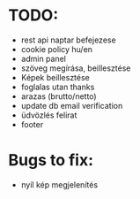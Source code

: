 # TODO:
* rest api naptar befejezese
* cookie policy hu/en
* admin panel
* szöveg megírása, beillesztése
* Képek beillesztése
* foglalas utan thanks
* arazas (brutto/netto)
* update db email verification
* üdvözlés felirat
* footer



# Bugs to fix:
* nyíl kép megjelenítés

